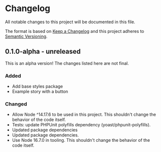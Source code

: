 # Changelog

All notable changes to this project will be documented in this file.

The format is based on [Keep a Changelog](https://keepachangelog.com/en/1.0.0/)
and this project adheres to [Semantic Versioning](https://semver.org/spec/v2.0.0.html).

## 0.1.0-alpha - unreleased

This is an alpha version! The changes listed here are not final.

### Added
- Add base styles package
- Example story with a button

### Changed
- Allow Node ^14.17.6 to be used in this project. This shouldn't change the behavior of the code itself.
- Tests: update PHPUnit polyfills dependency (yoast/phpunit-polyfills).
- Updated package dependencies
- Updated package dependencies.
- Use Node 16.7.0 in tooling. This shouldn't change the behavior of the code itself.
